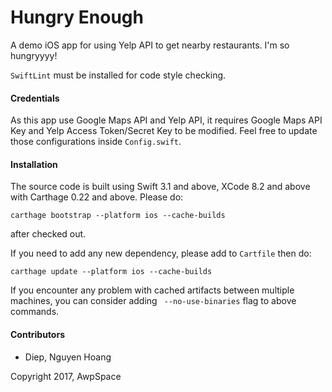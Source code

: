 # Hungry Enough

A demo iOS app for using Yelp API to get nearby restaurants. I'm so hungryyyy!

`SwiftLint` must be installed for code style checking.

#### Credentials ####

As this app use Google Maps API and Yelp API, it requires Google Maps API Key and Yelp Access Token/Secret Key to be modified. Feel free to update those configurations inside `Config.swift`.

#### Installation ####

The source code is built using Swift 3.1 and above, XCode 8.2 and above with Carthage 0.22 and above. Please do:
```
carthage bootstrap --platform ios --cache-builds
```

after checked out.

If you need to add any new dependency, please add to `Cartfile` then do:
```
carthage update --platform ios --cache-builds
```

If you encounter any problem with cached artifacts between multiple machines, you can consider adding ` --no-use-binaries` flag to above commands.

#### Contributors ####

* Diep, Nguyen Hoang

Copyright 2017, AwpSpace
